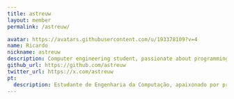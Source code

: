 ```yaml
---
title: astreuw
layout: member
permalink: /astreuw/

avatar: https://avatars.githubusercontent.com/u/193378109?v=4
name: Ricardo
nickname: astreuw
description: Computer engineering student, passionate about programming, chemistry, and OS internals.
github_url: https://github.com/astreuw
twitter_url: https://x.com/astreuw
pt:
  description: Estudante de Engenharia da Computação, apaixonado por programação, química e OS internals.
---
```

